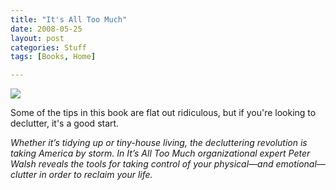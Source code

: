 ```yaml
---
title: "It's All Too Much"
date: 2008-05-25
layout: post
categories: Stuff
tags: [Books, Home]

---
```

<div class="iframe-left">
<a href="http://www.amazon.com/Its-All-Too-Much-Living-ebook/dp/B000N2HCP6/ref=as_li_ss_il?_encoding=UTF8&qid=1458768452&sr=1-1&linkCode=li3&tag=jimmlitt-20&linkId=5b3781649df85b30a2a1acdc46bd5d97" target="_blank"><img border="0" src="//ws-na.amazon-adsystem.com/widgets/q?_encoding=UTF8&ASIN=B000N2HCP6&Format=_SL250_&ID=AsinImage&MarketPlace=US&ServiceVersion=20070822&WS=1&tag=jimmlitt-20" ></a><img src="//ir-na.amazon-adsystem.com/e/ir?t=jimmlitt-20&l=li3&o=1&a=B000N2HCP6" width="1" height="1" border="0" alt="" style="border:none !important; margin:0px !important;" />
</div>

Some of the tips in this book are flat out ridiculous, but if you're looking to declutter, it's a good start.

_Whether it’s tidying up or tiny-house living, the decluttering revolution is taking America by storm. In It’s All Too Much organizational expert Peter Walsh reveals the tools for taking control of your physical—and emotional—clutter in order to reclaim your life._

